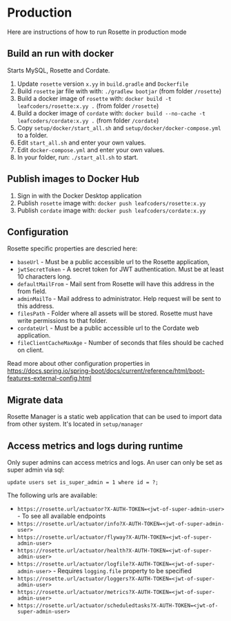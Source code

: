 # Production

Here are instructions of how to run Rosette in production mode


## Build an run with docker

Starts MySQL, Rosette and Cordate.

1. Update `rosette` version `x.yy` in `build.gradle` and `Dockerfile`
2. Build `rosette` jar file with with: `./gradlew bootjar` (from folder `/rosette`)
3. Build a docker image of `rosette` with: `docker build -t leafcoders/rosette:x.yy .` (from folder `/rosette`)
4. Build a docker image of `cordate` with: `docker build --no-cache -t leafcoders/cordate:x.yy .` (from folder `/cordate`)
5. Copy `setup/docker/start_all.sh` and `setup/docker/docker-compose.yml` to a folder.
6. Edit `start_all.sh` and enter your own values.
7. Edit `docker-compose.yml` and enter your own values.
8. In your folder, run: `./start_all.sh` to start.


## Publish images to Docker Hub

1. Sign in with the Docker Desktop application
1. Publish `rosette` image with: `docker push leafcoders/rosette:x.yy`
2. Publish `cordate` image with: `docker push leafcoders/cordate:x.yy`


## Configuration

Rosette specific properties are descried here:

- `baseUrl` - Must be a public accessible url to the Rosette application,
- `jwtSecretToken` - A secret token for JWT authentication. Must be at least 10 characters long.
- `defaultMailFrom` - Mail sent from Rosette will have this address in the from field.
- `adminMailTo` - Mail address to administrator. Help request will be sent to this address.
- `filesPath` - Folder where all assets will be stored. Rosette must have write permissions to that folder.
- `cordateUrl` - Must be a public accessible url to the Cordate web application.
- `fileClientCacheMaxAge` - Number of seconds that files should be cached on client.
 

Read more about other configuration properties in https://docs.spring.io/spring-boot/docs/current/reference/html/boot-features-external-config.html


## Migrate data

Rosette Manager is a static web application that can be used to import data from other system. It's located in `setup/manager`


## Access metrics and logs during runtime

Only super admins can access metrics and logs. An user can only be set as super admin via sql:

`update users set is_super_admin = 1 where id = ?;`

The following urls are available:

- `https://rosette.url/actuator?X-AUTH-TOKEN=<jwt-of-super-admin-user>` - To see all available endpoints
- `https://rosette.url/actuator/info?X-AUTH-TOKEN=<jwt-of-super-admin-user>`
- `https://rosette.url/actuator/flyway?X-AUTH-TOKEN=<jwt-of-super-admin-user>`
- `https://rosette.url/actuator/health?X-AUTH-TOKEN=<jwt-of-super-admin-user>`
- `https://rosette.url/actuator/logfile?X-AUTH-TOKEN=<jwt-of-super-admin-user>` - Requires `logging.file` property to be specified
- `https://rosette.url/actuator/loggers?X-AUTH-TOKEN=<jwt-of-super-admin-user>`
- `https://rosette.url/actuator/metrics?X-AUTH-TOKEN=<jwt-of-super-admin-user>`
- `https://rosette.url/actuator/scheduledtasks?X-AUTH-TOKEN=<jwt-of-super-admin-user>`
